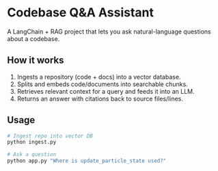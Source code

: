 # Codebase Q&A Assistant

A LangChain + RAG project that lets you ask natural-language questions about a codebase.

## How it works
1. Ingests a repository (code + docs) into a vector database.
2. Splits and embeds code/documents into searchable chunks.
3. Retrieves relevant context for a query and feeds it into an LLM.
4. Returns an answer with citations back to source files/lines.

## Usage
```bash
# Ingest repo into vector DB
python ingest.py

# Ask a question
python app.py "Where is update_particle_state used?"